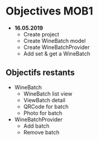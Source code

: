 # Objectives MOB1

- **16.05.2019**
  - Create project
  - Create WineBatch model
  - Create WineBatchProvider
  - Add set & get a WineBatch

## Objectifs restants

- WineBatch
  - WineBatch list view
  - ViewBatch detail
  - QRCode for batch
  - Photo for batch
- WineBatchProvider
  - Add batch
  - Remove batch